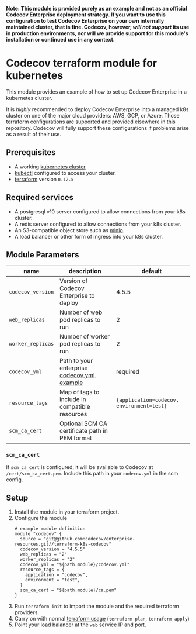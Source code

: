 **Note: This module is provided purely as an example and not as an
official Codecov Enterprise deployment strategy. If you want to use
this configuration to test Codecov Enterprise on your own internally
maintained cluster, that is fine. Codecov, however, _will not support_
its use in production environments, nor will we provide support for this
module's installation or continued use in any context.**

# Codecov terraform module for kubernetes

This module provides an example of how to set up Codecov Enterprise in a 
kubernetes cluster.

It is *highly* recommended to deploy Codecov Enterprise into a managed k8s
cluster on one of the major cloud providers: AWS, GCP, or Azure. Those
terraform configurations are supported and provided elsewhere in this
repository. Codecov will fully support these configurations if problems
arise as a result of their use.

## Prerequisites

- A working [kubernetes cluster](https://kubernetes.io/docs/home/)
- [kubectl](https://kubernetes.io/docs/tasks/tools/install-kubectl/) configured
  to access your cluster.
- [terraform](https://www.terraform.io/downloads.html) version `0.12.x`

## Required services

- A postgresql v10 server configured to allow connections from your k8s cluster. 
- A redis server configured to allow connections from your k8s cluster.
- An S3-compatible object store such as [minio](https://min.io/download).
- A load balancer or other form of ingress into your k8s cluster.

## Module Parameters

| name | description | default |
| --- | --- | --- |
| `codecov_version` | Version of Codecov Enterprise to deploy | 4.5.5 |
| `web_replicas` | Number of web pod replicas to run | 2 |
| `worker_replicas` | Number of worker pod replicas to run | 2 |
| `codecov_yml` | Path to your enterprise [codecov.yml](https://docs.codecov.io/docs/configuration). [example](codecov.yml.example) | required |
| `resource_tags` | Map of tags to include in compatible resources | `{application=codecov, environment=test}` |
| `scm_ca_cert` | Optional SCM CA certificate path in PEM format | |

### `scm_ca_cert`

If `scm_ca_cert` is configured, it will be available to Codecov at
`/cert/scm_ca_cert.pem`.  Include this path in your `codecov.yml` in the scm
config.

## Setup

1. Install the module in your terraform project.
1. Configure the module
    ```
    # example module definition
    module "codecov" {
      source = "git@github.com:codecov/enterprise-resources.git//terraform-k8s-codecov"
      codecov_version = "4.5.5"
      web_replicas = "2"
      worker_replicas = "2"
      codecov_yml = "${path.module}/codecov.yml"
      resource_tags = {
        application = "codecov",
        environment = "test",
      }
      scm_ca_cert = "${path.module}/ca.pem"
    }
    ```
1. Run `terraform init` to import the module and the required terraform
   providers.
1. Carry on with normal [terraform usage](https://learn.hashicorp.com/terraform/getting-started/build.html) (`terraform plan`, `terraform apply`)
1. Point your load balancer at the `web` service IP and port.
